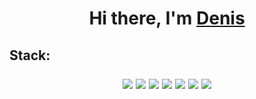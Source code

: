 <h1 align="center">Hi there, I'm <a href="https://t.me/nulevoyuz" target="_blank">Denis</a> 
<h2 text-alight="center">Stack: 
<p align=center><img src=https://img.shields.io/badge/docker-%230db7ed.svg?style=for-the-badge&logo=docker&logoColor=white>
<img src=https://img.shields.io/badge/ansible-%231A1918.svg?style=for-the-badge&logo=ansible&logoColor=white>
<img src=https://img.shields.io/badge/teamcity-000000.svg?style=for-the-badge&logo=teamcity&logoColor=white>
<img src=https://img.shields.io/badge/gitlab%20ci-%23181717.svg?style=for-the-badge&logo=gitlab&logoColor=white>
<img src=https://img.shields.io/badge/go-%2300ADD8.svg?style=for-the-badge&logo=go&logoColor=white>
<img src=https://img.shields.io/badge/git-%23F05033.svg?style=for-the-badge&logo=git&logoColor=white>
<img src=https://img.shields.io/badge/Linux-FCC624?style=for-the-badge&logo=linux&logoColor=black></p>

